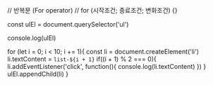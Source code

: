 // 반복문 (For operator)
// for (시작조건; 종료조건; 변화조건) {}

const ulEl = document.querySelector('ul')

console.log(ulEl)

for (let i = 0; i < 10; i += 1){
  const li = document.createElement('li')
  li.textContent = `list-${i + 1}`
  if((i + 1) % 2 === 0){
    li.addEventListener('click', function(){
      console.log(li.textContent)
    })
  }
  ulEl.appendChild(li)
}